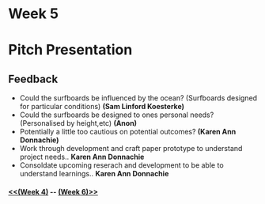 # Week 5
# Pitch Presentation

## Feedback
* Could the surfboards be influenced by the ocean? (Surfboards designed for particular conditions) **(Sam Linford Koesterke)**
* Could the surfboards be designed to ones personal needs? (Personalised by height,etc) **(Anon)**
* Potentially a little too cautious on potential outcomes? **(Karen Ann Donnachie)**
* Work through development and craft paper prototype to understand project needs.. **Karen Ann Donnachie**
* Consoldate upcoming reserach and development to be able to understand learnings.. **Karen Ann Donnachie**


#### [<<(Week 4)](https://louiseastt.github.io/Slave2/Week%204/) -- [(Week 6)>>](https://louiseastt.github.io/Slave2/Week%206.0/)






